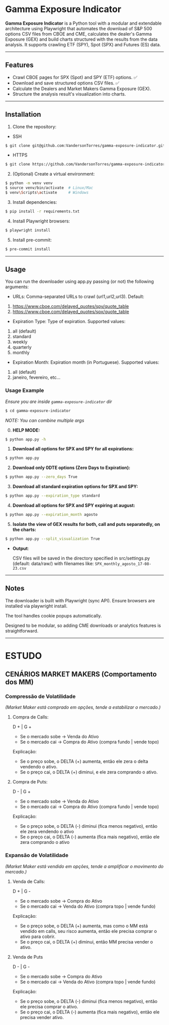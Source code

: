 # Gamma Exposure Indicator

**Gamma Exposure Indicator** is a Python tool with a modular and extendable architecture using Playwright that automates the download of S&P 500 options CSV files from CBOE and CME, calculates the dealer's Gamma Exposure (GEX) and build charts structured with the results from the data analysis. It supports crawling ETF (SPY), Spot (SPX) and Futures (ES) data.

---

## Features

- Crawl CBOE pages for SPX (Spot) and SPY (ETF) options.            ✅
- Download and save structured options CSV files.                   ✅
- Calculate the Dealers and Market Makers Gamma Exposure (GEX).
- Structure the analysis result's visualization into charts.

---

## Installation

1. Clone the repository:
- SSH
```bash
$ git clone git@github.com:VandersonTorres/gamma-exposure-indicator.git
```
- HTTPS
```bash
$ git clone https://github.com/VandersonTorres/gamma-exposure-indicator.git
```

2. (Optional) Create a virtual environment:
```bash
$ python -m venv venv
$ source venv/bin/activate  # Linux/Mac
$ venv\Scripts\activate     # Windows
```

3. Install dependencies:
```bash
$ pip install -r requirements.txt
```

4. Install Playwright browsers:

```bash
$ playwright install
```

5. Install pre-commit:

```bash
$ pre-commit install
```

---

## Usage
You can run the downloader using app.py passing (or not) the following arguments:

- URLs: Comma-separated URLs to crawl (url1,url2,url3). Default:
1. https://www.cboe.com/delayed_quotes/spy/quote_table
2. https://www.cboe.com/delayed_quotes/spx/quote_table


- Expiration Type: Type of expiration. Supported values:
1. all (default)
2. standard
3. weekly
4. quarterly
5. monthly

- Expiration Month: Expiration month (in Portuguese). Supported values:

1. all (default)
2. janeiro, fevereiro, etc...

### Usage Example

*Ensure you are inside `gamma-exposure-indicator` dir*
```bash
$ cd gamma-exposure-indicator
```

*NOTE: You can combine multiple args*

0. **HELP MODE:**
```bash
$ python app.py -h
```

1. **Download all options for SPX and SPY for all expirations:**
```bash
$ python app.py
```

2. **Download only 0DTE options (Zero Days to Expiration):**
```bash
$ python app.py --zero_days True
```

3. **Download all standard expiration options for SPX and SPY:**
```bash
$ python app.py --expiration_type standard
```

4. **Download all options for SPX and SPY expiring at august:**
```bash
$ python app.py --expiration_month agosto
```

5. **Isolate the view of GEX results for both, call and puts separatedly, on the charts:**
```bash
$ python app.py --split_visualization True
```

- **Output**:

    CSV files will be saved in the directory specified in src/settings.py (default: data/raw/) with filenames like: `SPX_monthly_agosto_17-08-23.csv`

---

## Notes
The downloader is built with Playwright (sync API). Ensure browsers are installed via playwright install.

The tool handles cookie popups automatically.

Designed to be modular, so adding CME downloads or analytics features is straightforward.

---

# ESTUDO

## CENÁRIOS MARKET MAKERS (Comportamento dos MM)

### Compressão de Volatilidade
*(Market Maker está comprado em opções, tende a estabilizar o mercado.)*

1. Compra de Calls:

    D + | G +

    - Se o mercado sobe  ->  Venda do Ativo
    - Se o mercado cai   ->  Compra do Ativo
    (compra fundo | vende topo)

    Explicação:
    - Se o preço sobe, o DELTA (+) aumenta, então ele zera o delta vendendo o ativo.
    - Se o preço cai, o DELTA (+) diminui, e ele zera comprando o ativo.

2. Compra de Puts:

    D - | G +

    - Se o mercado sobe  ->  Venda do Ativo
    - Se o mercado cai   ->  Compra do Ativo
    (compra fundo | vende topo)

    Explicação:
    - Se o preço sobe, o DELTA (-) diminui (fica menos negativo), então ele zera vendendo o ativo
    - Se o preço cai, o DELTA (-) aumenta (fica mais negativo), então ele zera comprando o ativo

### Expansão de Volatilidade
*(Market Maker está vendido em opções, tende a amplificar o movimento do mercado.)*

1. Venda de Calls:

    D + | G -

    - Se o mercado sobe ->  Compra do Ativo
    - Se o mercado cai  ->  Venda do Ativo
    (compra topo | vende fundo)

    Explicação:
    - Se o preço sobe, o DELTA (+) aumenta, mas como o MM está vendido em calls, seu risco aumenta, então ele precisa comprar o ativo para cobrir.
    - Se o preço cai, o DELTA (+) diminui, então MM precisa vender o ativo.

2. Venda de Puts

    D - | G -

    - Se o mercado sobe ->   Compra do Ativo
    - Se o mercado cai  ->   Venda do Ativo
    (compra topo | vende fundo)

    Explicação:

    - Se o preço sobe, o DELTA (-) diminui (fica menos negativo), então ele precisa comprar o ativo.
    - Se o preço cai, o DELTA (-) aumenta (fica mais negativo), então ele precisa vender ativo.
